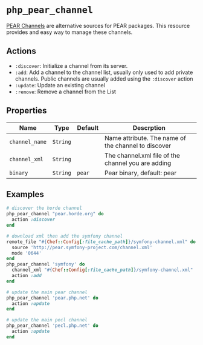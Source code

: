 # `php_pear_channel`

[PEAR Channels](http://pear.php.net/manual/en/guide.users.commandline.channels.php) are alternative sources for PEAR packages. This resource provides and easy way to manage these channels.

## Actions

- `:discover`: Initialize a channel from its server.
- `:add`: Add a channel to the channel list, usually only used to add private channels. Public channels are usually added using the `:discover` action
- `:update`: Update an existing channel
- `:remove`: Remove a channel from the List

## Properties

| Name           | Type     | Default | Descrption                                          |
| -------------- | -------- | ------- | --------------------------------------------------- |
| `channel_name` | `String` |         | Name attribute. The name of the channel to discover |
| `channel_xml`  | `String` |         | The channel.xml file of the channel you are adding  |
| `binary`       | `String` | `pear`  | Pear binary, default: pear                          |

## Examples

```ruby
# discover the horde channel
php_pear_channel "pear.horde.org" do
  action :discover
end

# download xml then add the symfony channel
remote_file "#{Chef::Config[:file_cache_path]}/symfony-channel.xml" do
  source 'http://pear.symfony-project.com/channel.xml'
  mode '0644'
end
php_pear_channel 'symfony' do
  channel_xml "#{Chef::Config[:file_cache_path]}/symfony-channel.xml"
  action :add
end

# update the main pear channel
php_pear_channel 'pear.php.net' do
  action :update
end

# update the main pecl channel
php_pear_channel 'pecl.php.net' do
  action :update
end
```
